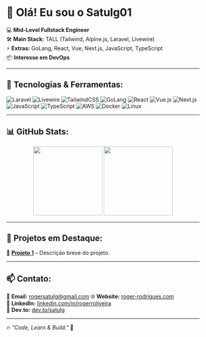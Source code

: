 # 👋 Olá! Eu sou o Satulg01  

💻 **Mid-Level Fullstack Engineer**  
🛠 **Main Stack:** TALL (Tailwind, Alpine.js, Laravel, Livewire)  
⚡ **Extras:** GoLang, React, Vue, Next.js, JavaScript, TypeScript  
📦 **Interesse em DevOps**  

---

## 🚀 Tecnologias & Ferramentas:
![Laravel](https://img.shields.io/badge/Laravel-FF2D20?style=for-the-badge&logo=laravel&logoColor=white)
![Livewire](https://img.shields.io/badge/Livewire-4E56A6?style=for-the-badge&logo=livewire&logoColor=white)
![TailwindCSS](https://img.shields.io/badge/TailwindCSS-38B2AC?style=for-the-badge&logo=tailwind-css&logoColor=white)
![GoLang](https://img.shields.io/badge/Go-00ADD8?style=for-the-badge&logo=go&logoColor=white)
![React](https://img.shields.io/badge/React-61DAFB?style=for-the-badge&logo=react&logoColor=black)
![Vue.js](https://img.shields.io/badge/Vue.js-4FC08D?style=for-the-badge&logo=vue.js&logoColor=white)
![Next.js](https://img.shields.io/badge/Next.js-000000?style=for-the-badge&logo=next.js&logoColor=white)
![JavaScript](https://img.shields.io/badge/JavaScript-F7DF1E?style=for-the-badge&logo=javascript&logoColor=black)
![TypeScript](https://img.shields.io/badge/TypeScript-007ACC?style=for-the-badge&logo=typescript&logoColor=white)
![AWS](https://img.shields.io/badge/AWS-232F3E?style=for-the-badge&logo=amazon-aws&logoColor=white)
![Docker](https://img.shields.io/badge/Docker-2496ED?style=for-the-badge&logo=docker&logoColor=white)
![Linux](https://img.shields.io/badge/Linux-FCC624?style=for-the-badge&logo=linux&logoColor=black)

---

## 📊 GitHub Stats:
<div align="center">
  <img height="180em" src="https://github-readme-stats.vercel.app/api?username=satulg01&show_icons=true&theme=dracula&include_all_commits=true&count_private=true"/>
  <img height="180em" src="https://github-readme-streak-stats.herokuapp.com/?user=satulg01&theme=dracula"/>
</div>

---

## 📌 Projetos em Destaque:
🔹 [**Projeto 1**](https://github.com/satulg01/projeto1) – Descrição breve do projeto.  

---

## 📫 Contato:
📧 **Email:** rogersatulg@gmail.com
🌐 **Website:** [roger-rodrigues.com](https://roger-rodrigues.com/)  
💼 **LinkedIn:** [linkedin.com/in/rogerroliveira](https://linkedin.com/in/rogerroliveira)  
🚀 **Dev.to:** [dev.to/satulg](https://dev.to/satulg)  

---

🔥 _"Code, Learn & Build."_ 🚀

